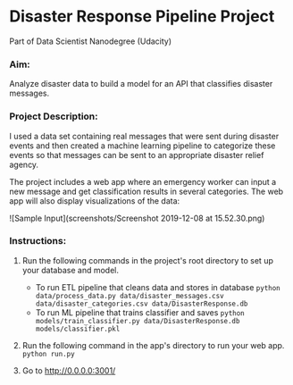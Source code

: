 # Disaster Response Pipeline Project
Part of Data Scientist Nanodegree (Udacity)

### Aim:
Analyze disaster data to build a model for an API that classifies disaster messages.

### Project Description:
I used a data set containing real messages that were sent during disaster events and then created a machine learning pipeline to categorize these events so that messages can be sent to an appropriate disaster relief agency.

The project includes a web app where an emergency worker can input a new message and get classification results in several categories. The web app will also display visualizations of the data:

![Sample Input](screenshots/Screenshot 2019-12-08 at 15.52.30.png)

### Instructions:
1. Run the following commands in the project's root directory to set up your database and model.

    - To run ETL pipeline that cleans data and stores in database
        `python data/process_data.py data/disaster_messages.csv data/disaster_categories.csv data/DisasterResponse.db`
    - To run ML pipeline that trains classifier and saves
        `python models/train_classifier.py data/DisasterResponse.db models/classifier.pkl`

2. Run the following command in the app's directory to run your web app.
    `python run.py`

3. Go to http://0.0.0.0:3001/

